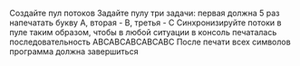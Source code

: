 Создайте пул потоков
Задайте пулу три задачи: первая должна 5 раз напечатать букву A, вторая - B, третья - C
Синхронизируйте потоки в пуле таким образом, чтобы в любой ситуации в консоль печаталась последовательность ABCABCABCABCABC
После печати всех символов программа должна завершиться
